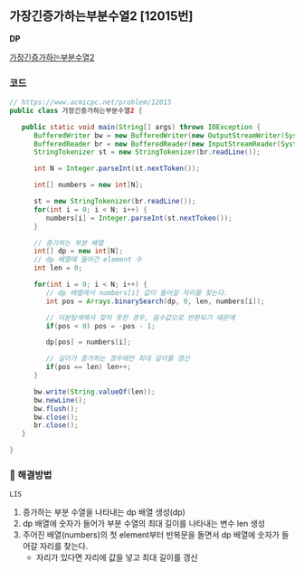 ## 가장긴증가하는부분수열2 [12015번]

**DP**

[가장긴증가하는부분수열2](https://www.acmicpc.net/problem/12015)

### 코드
```java
// https://www.acmicpc.net/problem/12015
public class 가장긴증가하는부분수열2 {

   public static void main(String[] args) throws IOException {
      BufferedWriter bw = new BufferedWriter(new OutputStreamWriter(System.out));
      BufferedReader br = new BufferedReader(new InputStreamReader(System.in));
      StringTokenizer st = new StringTokenizer(br.readLine());

      int N = Integer.parseInt(st.nextToken());

      int[] numbers = new int[N];

      st = new StringTokenizer(br.readLine());
      for(int i = 0; i < N; i++) {
         numbers[i] = Integer.parseInt(st.nextToken());
      }

      // 증가하는 부분 배열
      int[] dp = new int[N];
      // dp 배열에 들어간 element 수
      int len = 0;

      for(int i = 0; i < N; i++) {
         // dp 배열에서 numbers[i] 값이 들어갈 자리를 찾는다.
         int pos = Arrays.binarySearch(dp, 0, len, numbers[i]);

         // 이분탐색에서 찾지 못한 경우, 음수값으로 반환되기 때문에
         if(pos < 0) pos = -pos - 1;

         dp[pos] = numbers[i];

         // 길이가 증가하는 경우에만 최대 길이를 갱신
         if(pos == len) len++;
      }

      bw.write(String.valueOf(len));
      bw.newLine();
      bw.flush();
      bw.close();
      br.close();
   }

}

```

### 📖 해결방법

`LIS`  

1. 증가하는 부분 수열을 나타내는 dp 배열 생성(dp)
2. dp 배열에 숫자가 들어가 부분 수열의 최대 길이를 나타내는 변수 len 생성
3. 주어진 배열(numbers)의 첫 element부터 반복문을 돌면서 dp 배열에 숫자가 들어갈 자리를 찾는다.
   - 자리가 있다면 자리에 값을 넣고 최대 길이를 갱신
